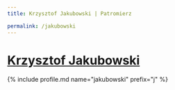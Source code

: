 ```yaml
---
title: Krzysztof Jakubowski | Patromierz

permalink: /jakubowski
---
```


# [Krzysztof Jakubowski](https://patronite.pl/jakubowski)

{% include profile.md name="jakubowski" prefix="j" %}
